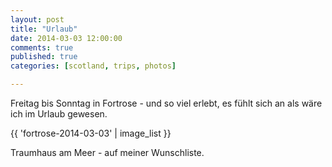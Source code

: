 ```yaml
---
layout: post
title: "Urlaub"
date: 2014-03-03 12:00:00
comments: true
published: true
categories: [scotland, trips, photos]

---
```


Freitag bis Sonntag in Fortrose - und so viel erlebt, es fühlt sich an
als wäre ich im Urlaub gewesen. 

<!-- more -->

{{ 'fortrose-2014-03-03' | image_list }}

Traumhaus am Meer - auf meiner Wunschliste.
